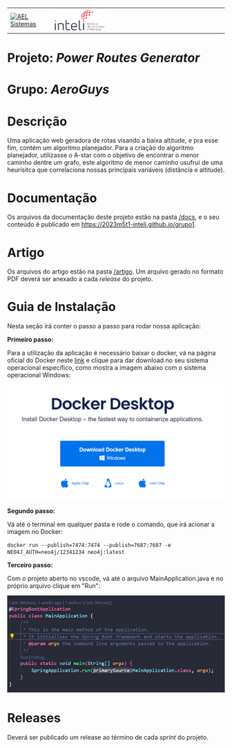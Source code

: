 <table>
<tr>
<td>
<a href= "https://ael.com.br/"><img src="https://www.ael.com.br/images/ael.png" alt="AEL Sistemas" border="0" width="70%"></a>
</td>
<td><a href= "https://www.inteli.edu.br/"><img src="./docs/img/inteli-logo.png" alt="Inteli - Instituto de Tecnologia e Liderança" border="0" width="30%"></a>
</td>
</tr>
</table>

# Projeto: *Power Routes Generator*

# Grupo: *AeroGuys*

# Descrição

  Uma aplicação web geradora de rotas visando a baixa altitude, e pra esse fim, contém um algoritmo planejador. Para a criação do algoritmo planejador, utilizasse o A-star com o objetivo de encontrar o menor caminho dentre um grafo, este algoritmo de menor caminho usufrui de uma heurísitca que correlaciona nossas principais variáveis (distância e altitude).


# Documentação

Os arquivos da documentação deste projeto estão na pasta [/docs](/docs), e o seu conteúdo é publicado em https://2023m5t1-inteli.github.io/grupo1.


# Artigo

Os arquivos do artigo estão na pasta [/artigo](/artigo). Um arquivo gerado no formato PDF deverá ser anexado a cada *release* do projeto.

# Guia de Instalação

Nesta seção irá conter o passo a passo para rodar nossa aplicação:

**Primeiro passo:**

Para a utilização da aplicação é necessário baixar o docker, vá na página oficial do Docker neste [link](https://www.docker.com/products/docker-desktop/) e clique para dar download no seu sistema operacional específico, como mostra a imagem abaixo com o sistema operacional Windows:

![imagem do download do Docker](docs/img/docker_download.PNG)

**Segundo passo:**

Vá até o terminal em qualquer pasta e rode o comando, que irá acionar a imagem no Docker:

```
docker run --publish=7474:7474 --publish=7687:7687 -e NEO4J_AUTH=neo4j/12341234 neo4j:latest
```

**Terceiro passo:**

Com o projeto aberto no vscode, vá até o arquivo MainApplication.java e no próprio arquivo clique em "Run":

![imagem de arquivo](docs/img/roda_aplicacao.PNG)
# Releases

Deverá ser publicado um release ao término de cada *sprint* do projeto.
